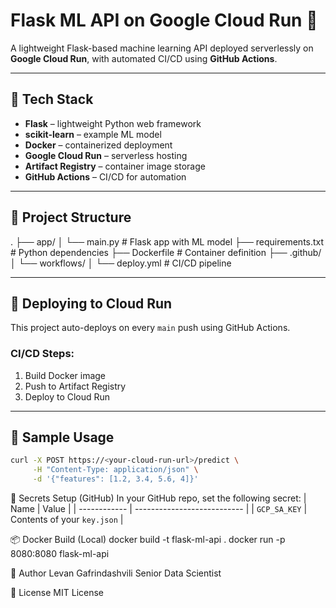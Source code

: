# Flask ML API on Google Cloud Run 🚀

A lightweight Flask-based machine learning API deployed serverlessly on **Google Cloud Run**, with automated CI/CD using **GitHub Actions**.

---

## 🔧 Tech Stack

- **Flask** – lightweight Python web framework
- **scikit-learn** – example ML model
- **Docker** – containerized deployment
- **Google Cloud Run** – serverless hosting
- **Artifact Registry** – container image storage
- **GitHub Actions** – CI/CD for automation

---

## 📁 Project Structure

.
├── app/
│ └── main.py # Flask app with ML model
├── requirements.txt # Python dependencies
├── Dockerfile # Container definition
├── .github/
│ └── workflows/
│ └── deploy.yml # CI/CD pipeline


---

## 🚀 Deploying to Cloud Run

This project auto-deploys on every `main` push using GitHub Actions. 

### CI/CD Steps:
1. Build Docker image
2. Push to Artifact Registry
3. Deploy to Cloud Run

---

## 🧪 Sample Usage

```bash
curl -X POST https://<your-cloud-run-url>/predict \
     -H "Content-Type: application/json" \
     -d '{"features": [1.2, 3.4, 5.6, 4]}'
```

🔐 Secrets Setup (GitHub)
In your GitHub repo, set the following secret:
| Name         | Value                       |
| ------------ | --------------------------- |
| `GCP_SA_KEY` | Contents of your `key.json` |


📦 Docker Build (Local)
docker build -t flask-ml-api .
docker run -p 8080:8080 flask-ml-api

🧠 Author
Levan Gafrindashvili
Senior Data Scientist

🏁 License
MIT License

